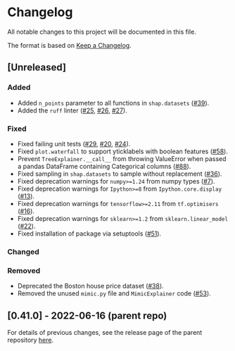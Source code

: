 # Changelog

All notable changes to this project will be documented in this file.

The format is based on [Keep a Changelog](https://keepachangelog.com/en/1.0.0/).

## [Unreleased]

### Added

- Added `n_points` parameter to all functions in `shap.datasets`
  ([#39](https://github.com/dsgibbons/shap/pull/39)).
- Added the `ruff` linter
  ([#25](https://github.com/dsgibbons/shap/pull/25),
   [#26](https://github.com/dsgibbons/shap/pull/26),
   [#27](https://github.com/dsgibbons/shap/pull/27)).

### Fixed

- Fixed failing unit tests
  ([#29](https://github.com/dsgibbons/shap/pull/29),
  [#20](https://github.com/dsgibbons/shap/pull/20),
  [#24](https://github.com/dsgibbons/shap/pull/24)).
- Fixed `plot.waterfall` to support yticklabels with boolean features
  ([#58](https://github.com/dsgibbons/shap/pull/58)).
- Prevent `TreeExplainer.__call__` from throwing ValueError when passed a pandas DataFrame containing Categorical columns
  ([#88](https://github.com/dsgibbons/shap/pull/88)).
- Fixed sampling in `shap.datasets` to sample without replacement
  ([#36](https://github.com/dsgibbons/shap/pull/36)).
- Fixed deprecation warnings for `numpy>=1.24` from numpy types
  ([#7](https://github.com/dsgibbons/shap/pull/7)).
- Fixed deprecation warnings for `Ipython>=8` from `Ipython.core.display`
  ([#13](https://github.com/dsgibbons/shap/pull/13)).
- Fixed deprecation warnings for `tensorflow>=2.11` from `tf.optimisers`
  ([#16](https://github.com/dsgibbons/shap/pull/16)).
- Fixed deprecation warnings for `sklearn>=1.2` from `sklearn.linear_model`
  ([#22](https://github.com/dsgibbons/shap/pull/22)).
- Fixed installation of package via setuptools
  ([#51](https://github.com/dsgibbons/shap/pull/51)).

### Changed


### Removed

- Deprecated the Boston house price dataset
  ([#38](https://github.com/dsgibbons/shap/pull/38)).
- Removed the unused `mimic.py` file and `MimicExplainer` code
  ([#53](https://github.com/dsgibbons/shap/pull/53)).

## [0.41.0] - 2022-06-16 (parent repo)

For details of previous changes, see the release page of the parent repository
[here](https://github.com/slundberg/shap/releases).
